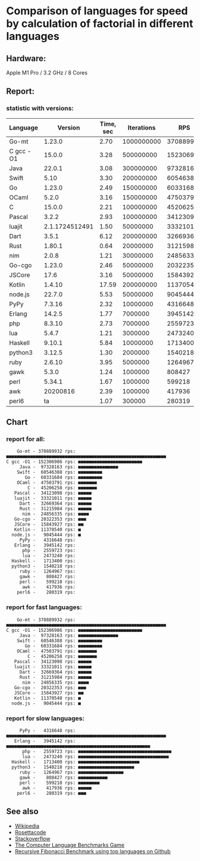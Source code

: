Comparison of languages for speed by calculation of factorial in different languages
====================================================================================

Hardware:
---------
Apple M1 Pro / 3.2 GHz / 8 Cores


Report:
-------

### statistic with versions:

| Language   | Version        | Time, sec | Iterations | RPS       |
|------------|----------------|-----------|------------|-----------|
|      Go-mt |         1.23.0 |      2.70 | 1000000000 | 370889932 |
|  C gcc -O1 |         15.0.0 |      3.28 |  500000000 | 152306986 |
|       Java |         22.0.1 |      3.08 |  300000000 |  97328163 |
|      Swift |           5.10 |      3.30 |  200000000 |  60546388 |
|         Go |         1.23.0 |      2.49 |  150000000 |  60331684 |
|      OCaml |          5.2.0 |      3.16 |  150000000 |  47503791 |
|          C |         15.0.0 |      2.21 |  100000000 |  45206258 |
|     Pascal |          3.2.2 |      2.93 |  100000000 |  34123098 |
|     luajit | 2.1.1724512491 |      1.50 |   50000000 |  33321011 |
|       Dart |          3.5.1 |      6.12 |  200000000 |  32669364 |
|       Rust |         1.80.1 |      0.64 |   20000000 |  31215984 |
|        nim |          2.0.8 |      1.21 |   30000000 |  24856335 |
|     Go-cgo |         1.23.0 |      2.46 |   50000000 |  20322353 |
|     JSCore |           17.6 |      3.16 |   50000000 |  15843927 |
|     Kotlin |         1.4.10 |     17.59 |  200000000 |  11370540 |
|    node.js |         22.7.0 |      5.53 |   50000000 |   9045444 |
|       PyPy |         7.3.16 |      2.32 |   10000000 |   4316648 |
|     Erlang |         14.2.5 |      1.77 |    7000000 |   3945142 |
|        php |         8.3.10 |      2.73 |    7000000 |   2559723 |
|        lua |          5.4.7 |      1.21 |    3000000 |   2473240 |
|    Haskell |         9.10.1 |      5.84 |   10000000 |   1713400 |
|    python3 |         3.12.5 |      1.30 |    2000000 |   1540218 |
|       ruby |         2.6.10 |      3.95 |    5000000 |   1264967 |
|       gawk |          5.3.0 |      1.24 |    1000000 |    808427 |
|       perl |         5.34.1 |      1.67 |    1000000 |    599218 |
|        awk |       20200816 |      2.39 |    1000000 |    417936 |
|      perl6 |             ta |      1.07 |     300000 |    280319 |

## Chart

### report for all:

        Go-mt - 370889932 rps: ■■■■■■■■■■■■■■■■■■■■■■■■■■■■■■■■■■■■■■■■■■■■■■■■■■■■■■■■■■■■
    C gcc -O1 - 152306986 rps: ■■■■■■■■■■■■■■■■■■■■■■■■
         Java -  97328163 rps: ■■■■■■■■■■■■■■■
        Swift -  60546388 rps: ■■■■■■■■■
           Go -  60331684 rps: ■■■■■■■■■
        OCaml -  47503791 rps: ■■■■■■■
            C -  45206258 rps: ■■■■■■■
       Pascal -  34123098 rps: ■■■■■
       luajit -  33321011 rps: ■■■■■
         Dart -  32669364 rps: ■■■■■
         Rust -  31215984 rps: ■■■■■
          nim -  24856335 rps: ■■■■
       Go-cgo -  20322353 rps: ■■■
       JSCore -  15843927 rps: ■■
       Kotlin -  11370540 rps: ■
      node.js -   9045444 rps: ■
         PyPy -   4316648 rps: 
       Erlang -   3945142 rps: 
          php -   2559723 rps: 
          lua -   2473240 rps: 
      Haskell -   1713400 rps: 
      python3 -   1540218 rps: 
         ruby -   1264967 rps: 
         gawk -    808427 rps: 
         perl -    599218 rps: 
          awk -    417936 rps: 
        perl6 -    280319 rps: 

### report for fast languages:

        Go-mt - 370889932 rps: ■■■■■■■■■■■■■■■■■■■■■■■■■■■■■■■■■■■■■■■■■■■■■■■■■■■■■■■■■■■■
    C gcc -O1 - 152306986 rps: ■■■■■■■■■■■■■■■■■■■■■■■■
         Java -  97328163 rps: ■■■■■■■■■■■■■■■
        Swift -  60546388 rps: ■■■■■■■■■
           Go -  60331684 rps: ■■■■■■■■■
        OCaml -  47503791 rps: ■■■■■■■
            C -  45206258 rps: ■■■■■■■
       Pascal -  34123098 rps: ■■■■■
       luajit -  33321011 rps: ■■■■■
         Dart -  32669364 rps: ■■■■■
         Rust -  31215984 rps: ■■■■■
          nim -  24856335 rps: ■■■■
       Go-cgo -  20322353 rps: ■■■
       JSCore -  15843927 rps: ■■
       Kotlin -  11370540 rps: ■
      node.js -   9045444 rps: ■

### report for slow languages:

         PyPy -   4316648 rps: ■■■■■■■■■■■■■■■■■■■■■■■■■■■■■■■■■■■■■■■■■■■■■■■■■■■■■■■■■■■■
       Erlang -   3945142 rps: ■■■■■■■■■■■■■■■■■■■■■■■■■■■■■■■■■■■■■■■■■■■■■■■■■■■■■■
          php -   2559723 rps: ■■■■■■■■■■■■■■■■■■■■■■■■■■■■■■■■■■■
          lua -   2473240 rps: ■■■■■■■■■■■■■■■■■■■■■■■■■■■■■■■■■■
      Haskell -   1713400 rps: ■■■■■■■■■■■■■■■■■■■■■■■
      python3 -   1540218 rps: ■■■■■■■■■■■■■■■■■■■■■
         ruby -   1264967 rps: ■■■■■■■■■■■■■■■■■
         gawk -    808427 rps: ■■■■■■■■■■■
         perl -    599218 rps: ■■■■■■■■
          awk -    417936 rps: ■■■■■
        perl6 -    280319 rps: ■■■



See also
--------

  * [Wikipedia](http://en.wikipedia.org/wiki/Factorial)
  * [Rosettacode](http://rosettacode.org/wiki/Factorial)
  * [Stackoverflow](http://stackoverflow.com/questions/23930/factorial-algorithms-in-different-languages)
  * [The Computer Language Benchmarks Game](https://benchmarksgame-team.pages.debian.net/benchmarksgame/index.html)
  * [Recursive Fibonacci Benchmark using top languages on Github](https://github.com/drujensen/fib)
